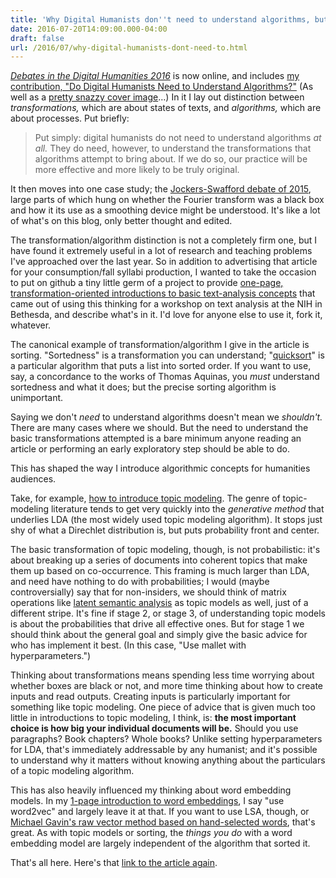 ```yaml
---
title: 'Why Digital Humanists don''t need to understand algorithms, but do need to understand transformations'
date: 2016-07-20T14:09:00.000-04:00
draft: false
url: /2016/07/why-digital-humanists-dont-need-to.html
---
```


_[Debates in the Digital Humanities 2016](http://dhdebates.gc.cuny.edu/debates/2)_ is now online, and includes [my contribution, "Do Digital Humanists Need to Understand Algorithms?"](http://dhdebates.gc.cuny.edu/debates/text/99) (As well as a [pretty snazzy cover image](https://images-na.ssl-images-amazon.com/images/I/41oJkscJ1hL.jpg)…) In it I lay out distinction between _transformations,_ which are about states of texts, and _algorithms,_ which are about processes. Put briefly:  

> Put simply: digital humanists do not need to understand algorithms [](https://www.blogger.com/null)_at all._ They do need, however, to understand the transformations that algorithms attempt to bring about. If we do so, our practice will be more effective and more likely to be truly original.

It then moves into one case study; the [Jockers-Swafford debate of 2015](http://benschmidt.org/HDA15/?page_id=10#week-13-april-16-debates-in-humanities-data-analysis), large parts of which hung on whether the Fourier transform was a black box and how it its use as a smoothing device might be understood. It's like a lot of what's on this blog, only better thought and edited.  
  
The transformation/algorithm distinction is not a completely firm one, but I have found it extremely useful in a lot of research and teaching problems I've approached over the last year. So in addition to advertising that article for your consumption/fall syllabi production, I wanted to take the occasion to put on github a tiny little germ of a project to provide [one-page, transformation-oriented introductions to basic text-analysis concepts](https://github.com/HumanitiesDataAnalysis/transformations) that came out of using this thinking for a workshop on text analysis at the NIH in Bethesda, and describe what's in it. I'd love for anyone else to use it, fork it, whatever.  
  
  
  
The canonical example of transformation/algorithm I give in the article is sorting. "Sortedness" is a transformation you can understand; "[quicksort](https://bost.ocks.org/mike/algorithms/#sorting)" is a particular algorithm that puts a list into sorted order. If you want to use, say, a concordance to the works of Thomas Aquinas, you _must_ understand sortedness and what it does; but the precise sorting algorithm is unimportant.  
  
Saying we don't _need_ to understand algorithms doesn't mean we _shouldn't._ There are many cases where we should. But the need to understand the basic transformations attempted is a bare minimum anyone reading an article or performing an early exploratory step should be able to do.  
  
This has shaped the way I introduce algorithmic concepts for humanities audiences.  
  
Take, for example, [how to introduce topic modeling](https://github.com/HumanitiesDataAnalysis/transformations/blob/master/pdfs/Topic_Modeling.pdf). The genre of topic-modeling literature tends to get very quickly into the _generative method_ that underlies LDA (the most widely used topic modeling algorithm). It stops just shy of what a Direchlet distribution is, but puts probability front and center.  
  
The basic transformation of topic modeling, though, is not probabilistic: it's about breaking up a series of documents into coherent topics that make them up based on co-occurrence. This framing is much larger than LDA, and need have nothing to do with probabilities; I would (maybe controversially) say that for non-insiders, we should think of matrix operations like [latent semantic analysis](https://en.wikipedia.org/wiki/Latent_semantic_analysis) as topic models as well, just of a different stripe. It's fine if stage 2, or stage 3, of understanding topic models is about the probabilities that drive all effective ones. But for stage 1 we should think about the general goal and simply give the basic advice for who has implement it best. (In this case, "Use mallet with hyperparameters.")  
  
Thinking about transformations means spending less time worrying about whether boxes are black or not, and more time thinking about how to create inputs and read outputs. Creating inputs is particularly important for something like topic modeling. One piece of advice that is given much too little in introductions to topic modeling, I think, is: **the most important choice is how big your individual documents will be.** Should you use paragraphs? Book chapters? Whole books? Unlike setting hyperparameters for LDA, that's immediately addressable by any humanist; and it's possible to understand why it matters without knowing anything about the particulars of a topic modeling algorithm.  
  
This has also heavily influenced my thinking about word embedding models. In my [1-page introduction to word embeddings](https://github.com/HumanitiesDataAnalysis/transformations/blob/master/pdfs/Word_Embeddings.pdf), I say "use word2vec" and largely leave it at that. If you want to use LSA, though, or [Michael Gavin's raw vector method based on hand-selected words](http://modelingliteraryhistory.org/2015/09/18/the-arithmetic-of-concepts-a-response-to-peter-de-bolla/), that's great. As with topic models or sorting, the _things you do_ with a word embedding model are largely independent of the algorithm that sorted it.  
  
That's all here. Here's that [link to the article again](http://dhdebates.gc.cuny.edu/debates/text/99).